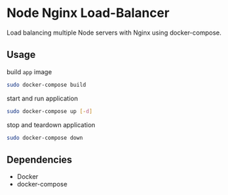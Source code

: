 # Node Nginx Load-Balancer

Load balancing multiple Node servers with Nginx using docker-compose.

## Usage

build `app` image
```bash
sudo docker-compose build
```

start and run application
```bash
sudo docker-compose up [-d]
```

stop and teardown application
```bash
sudo docker-compose down
```

## Dependencies

- Docker
- docker-compose
